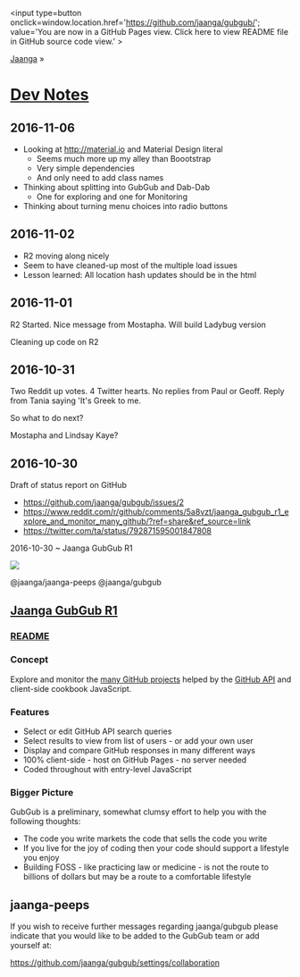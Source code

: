 <span style=display:none; >[You are now in GitHub source code view. Click here to view README file in GitHub Pages view]
( https://jaanga.github.io/gubgub/#README.md "View file as a web page." ) </span>
<input type=button onclick=window.location.href='https://github.com/jaanga/gubgub/';
value='You are now in a GitHub Pages view. Click here to view README file in GitHub source code view.' >

[Jaanga]( https://jaanga.github.io ) &raquo;

[Dev Notes]( index.html#dev-notes.md )
===========================================================================

2016-11-06
--------------------------------------------------------------------------------

* Looking at http://material.io and Material Design literal
    * Seems much more up my alley than Boootstrap
    * Very simple dependencies
    * And only need to add class names
* Thinking about splitting into GubGub and Dab-Dab
    * One for exploring and one for Monitoring
* Thinking about turning menu choices into radio buttons



2016-11-02
--------------------------------------------------------------------------------

* R2 moving along nicely
* Seem to have cleaned-up most of the multiple load issues
* Lesson learned: All location hash updates should be in the html


2016-11-01
--------------------------------------------------------------------------------

R2 Started. Nice message from Mostapha. Will build Ladybug version

Cleaning up code on R2


2016-10-31
--------------------------------------------------------------------------------
Two Reddit up votes. 4 Twitter hearts. No replies from Paul or Geoff. Reply from Tania saying 'It's Greek to me.

So what to do next?

Mostapha and Lindsay Kaye?



2016-10-30
--------------------------------------------------------------------------------

Draft of status report on GitHub

* https://github.com/jaanga/gubgub/issues/2
* https://www.reddit.com/r/github/comments/5a8vzt/jaanga_gubgub_r1_explore_and_monitor_many_github/?ref=share&ref_source=link
* https://twitter.com/ta/status/792871595001847808


2016-10-30 ~ Jaanga GubGub R1

![]( gubgub-r1.jpg )

@jaanga/jaanga-peeps
@jaanga/gubgub

## [Jaanga GubGub R1]( https://jaanga.github.io/gubgub/ )

### [README]( https://jaanga.github.io/gubgub/#README.md )

### Concept

Explore and monitor the <a href="https://github.com/about" target="_blank" >many GitHub projects</a>
helped by the <a href="https://developer.github.com/v3/" target="_blank" >GitHub API</a> and client-side cookbook JavaScript.

### Features

* Select or edit GitHub API search queries
* Select results to view from list of users - or add your own user
* Display and compare GitHub responses in many different ways
* 100% client-side - host on GitHub Pages - no server needed
* Coded throughout with entry-level JavaScript

### Bigger Picture

GubGub is a preliminary, somewhat clumsy effort to help you with the following thoughts:

* The code you write markets the code that sells the code you write
* If you live for the joy of coding then your code should support a lifestyle you enjoy
* Building FOSS - like practicing law or medicine - is not the route to billions of dollars but may be a route to a comfortable lifestyle


## jaanga-peeps

If you wish to receive further messages regarding jaanga/gubgub
please indicate that you would like to be added to the GubGub team or add yourself at:

 https://github.com/jaanga/gubgub/settings/collaboration
